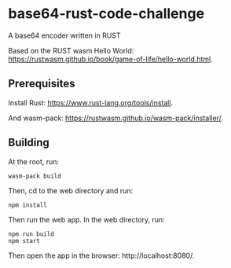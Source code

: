 # base64-rust-code-challenge
A base64 encoder written in RUST

Based on the RUST wasm Hello World: https://rustwasm.github.io/book/game-of-life/hello-world.html.

## Prerequisites

Install Rust: https://www.rust-lang.org/tools/install.

And wasm-pack: https://rustwasm.github.io/wasm-pack/installer/.

## Building

At the root, run:

```
wasm-pack build
```

Then, cd to the web directory and run:

```
npm install
```

Then run the web app. In the web directory, run:

```
npm run build
npm start
```

Then open the app in the browser: http://localhost:8080/.
